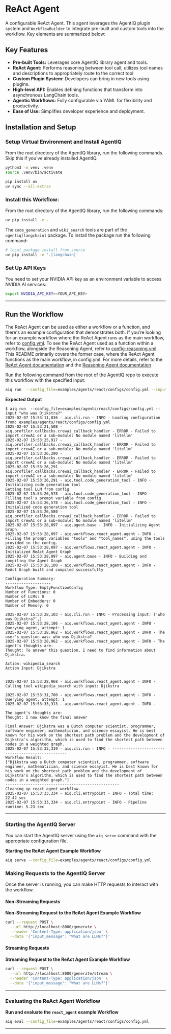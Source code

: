 <!--
SPDX-FileCopyrightText: Copyright (c) 2025, NVIDIA CORPORATION & AFFILIATES. All rights reserved.
SPDX-License-Identifier: Apache-2.0

Licensed under the Apache License, Version 2.0 (the "License");
you may not use this file except in compliance with the License.
You may obtain a copy of the License at

http://www.apache.org/licenses/LICENSE-2.0

Unless required by applicable law or agreed to in writing, software
distributed under the License is distributed on an "AS IS" BASIS,
WITHOUT WARRANTIES OR CONDITIONS OF ANY KIND, either express or implied.
See the License for the specific language governing permissions and
limitations under the License.
-->

<!--
  SPDX-FileCopyrightText: Copyright (c) 2024-2025 NVIDIA CORPORATION & AFFILIATES. All rights reserved.
  SPDX-License-Identifier: Apache-2.0
-->

# ReAct Agent

A configurable ReAct Agent. This agent leverages the AgentIQ plugin system and `WorkflowBuilder` to integrate pre-built and custom tools into the workflow. Key elements are summarized below:

## Key Features

- **Pre-built Tools:** Leverages core AgentIQ library agent and tools.
- **ReAct Agent:** Performs reasoning between tool call; utilizes tool names and descriptions to appropriately route to the correct tool
- **Custom Plugin System:** Developers can bring in new tools using plugins.
- **High-level API:** Enables defining functions that transform into asynchronous LangChain tools.
- **Agentic Workflows:** Fully configurable via YAML for flexibility and productivity.
- **Ease of Use:** Simplifies developer experience and deployment.

## Installation and Setup

### Setup Virtual Environment and Install AgentIQ

From the root directory of the AgentIQ library, run the following commands. Skip this if you've already installed AgentIQ.

```bash
python3 -m venv .venv
source .venv/bin/activate

pip install uv
uv sync --all-extras
```

### Install this Workflow:

From the root directory of the AgentIQ library, run the following commands:

```bash
uv pip install -e .
```

The `code_generation` and `wiki_search` tools are part of the `agentiq[langchain]` package.  To install the package run the following command:
```bash
# local package install from source
uv pip install -e '.[langchain]'
```

### Set Up API Keys

You need to set your NVIDIA API key as an environment variable to access NVIDIA AI services:

```bash
export NVIDIA_API_KEY=<YOUR_API_KEY>
```
---

## Run the Workflow

The ReAct Agent can be used as either a workflow or a function, and there's an example configuration that demonstrates both.
If you’re looking for an example workflow where the ReAct Agent runs as the main workflow, refer to [config.yml](configs/config.yml).
To see the ReAct Agent used as a function within a workflow, alongside the Reasoning Agent, refer to [config-reasoning.yml](configs/config-reasoning.yml).
This README primarily covers the former case, where the ReAct Agent functions as the main workflow, in config.yml.
For more details, refer to the [ReAct Agent documentation](../../../docs/source/components/react-agent.md) and the [Reasoning Agent documentation](../../../docs/source/components/react-agent.md)

Run the following command from the root of the AgentIQ repo to execute this workflow with the specified input:

```bash
aiq run  --config_file=examples/agents/react/configs/config.yml --input "who was Djikstra?"
```

**Expected Output**

```console
$ aiq run  --config_file=examples/agents/react/configs/config.yml --input "who was Djikstra?"
2025-02-07 15:53:11,036 - aiq.cli.run - INFO - Loading configuration from: examples/agents/react/configs/config.yml
2025-02-07 15:53:21,508 - aiq.profiler.callbacks.crewai_callback_handler - ERROR - Failed to import crewAI or a sub-module: No module named 'litellm'
2025-02-07 15:53:25,917 - aiq.profiler.callbacks.crewai_callback_handler - ERROR - Failed to import crewAI or a sub-module: No module named 'litellm'
2025-02-07 15:53:26,290 - aiq.profiler.callbacks.crewai_callback_handler - ERROR - Failed to import crewAI or a sub-module: No module named 'litellm'
2025-02-07 15:53:26,291 - aiq.profiler.callbacks.crewai_callback_handler - ERROR - Failed to import crewAI or a sub-module: No module named 'litellm'
2025-02-07 15:53:26,291 - aiq.tool.code_generation_tool - INFO - Initializing code generation tool
Getting tool LLM from config
2025-02-07 15:53:26,578 - aiq.tool.code_generation_tool - INFO - Filling tool's prompt variable from config
2025-02-07 15:53:26,578 - aiq.tool.code_generation_tool - INFO - Initialized code generation tool
2025-02-07 15:53:26,580 - aiq.profiler.callbacks.crewai_callback_handler - ERROR - Failed to import crewAI or a sub-module: No module named 'litellm'
2025-02-07 15:53:28,097 - aiq.agent.base - INFO - Initializing Agent Graph
2025-02-07 15:53:28,097 - aiq.workflows.react_agent.agent - INFO - Filling the prompt variables "tools" and "tool_names", using the tools provided in the config.
2025-02-07 15:53:28,097 - aiq.workflows.react_agent.agent - INFO - Initialized ReAct Agent Graph
2025-02-07 15:53:28,097 - aiq.agent.base - INFO - Building and compiling the Agent Graph
2025-02-07 15:53:28,100 - aiq.workflows.react_agent.agent - INFO - ReAct Graph built and compiled successfully

Configuration Summary:
--------------------
Workflow Type: EmptyFunctionConfig
Number of Functions: 0
Number of LLMs: 0
Number of Embedders: 0
Number of Memory: 0

2025-02-07 15:53:28,103 - aiq.cli.run - INFO - Processing input: ('who was Djikstra?',)
2025-02-07 15:53:28,106 - aiq.workflows.react_agent.agent - INFO - Querying agent, attempt: 1
2025-02-07 15:53:28,962 - aiq.workflows.react_agent.agent - INFO - The user's question was: who was Djikstra?
2025-02-07 15:53:28,962 - aiq.workflows.react_agent.agent - INFO - The agent's thoughts are:
Thought: To answer this question, I need to find information about Djikstra.

Action: wikipedia_search
Action Input: Djikstra


2025-02-07 15:53:28,968 - aiq.workflows.react_agent.agent - INFO - Calling tool wikipedia_search with input: Djikstra

2025-02-07 15:53:31,700 - aiq.workflows.react_agent.agent - INFO - Querying agent, attempt: 1
2025-02-07 15:53:33,313 - aiq.workflows.react_agent.agent - INFO -

The agent's thoughts are:
Thought: I now know the final answer

Final Answer: Djikstra was a Dutch computer scientist, programmer, software engineer, mathematician, and science essayist. He is best known for his work on the shortest path problem and the development of Dijkstra's algorithm, which is used to find the shortest path between nodes in a weighted graph.
2025-02-07 15:53:33,319 - aiq.cli.run - INFO - --------------------------------------------------
Workflow Result:
["Djikstra was a Dutch computer scientist, programmer, software engineer, mathematician, and science essayist. He is best known for his work on the shortest path problem and the development of Dijkstra's algorithm, which is used to find the shortest path between nodes in a weighted graph."]
--------------------------------------------------
Cleaning up react_agent workflow.
2025-02-07 15:53:33,334 - aiq.cli.entrypoint - INFO - Total time: 22.42 sec
2025-02-07 15:53:33,334 - aiq.cli.entrypoint - INFO - Pipeline runtime: 5.23 sec
```
---

### Starting the AgentIQ Server

You can start the AgentIQ server using the `aiq serve` command with the appropriate configuration file.

**Starting the ReAct Agent Example Workflow**

```bash
aiq serve --config_file=examples/agents/react/configs/config.yml
```

### Making Requests to the AgentIQ Server

Once the server is running, you can make HTTP requests to interact with the workflow.

#### Non-Streaming Requests

**Non-Streaming Request to the ReAct Agent Example Workflow**

```bash
curl --request POST \
  --url http://localhost:8000/generate \
  --header 'Content-Type: application/json' \
  --data '{"input_message": "What are LLMs?"}'
```

#### Streaming Requests

**Streaming Request to the ReAct Agent Example Workflow**

```bash
curl --request POST \
  --url http://localhost:8000/generate/stream \
  --header 'Content-Type: application/json' \
  --data '{"input_message": "What are LLMs?"}'
```
---
### Evaluating the ReAct Agent Workflow
**Run and evaluate the `react_agent` example Workflow**

```bash
aiq eval --config_file=examples/agents/react/configs/config.yml
```
---
